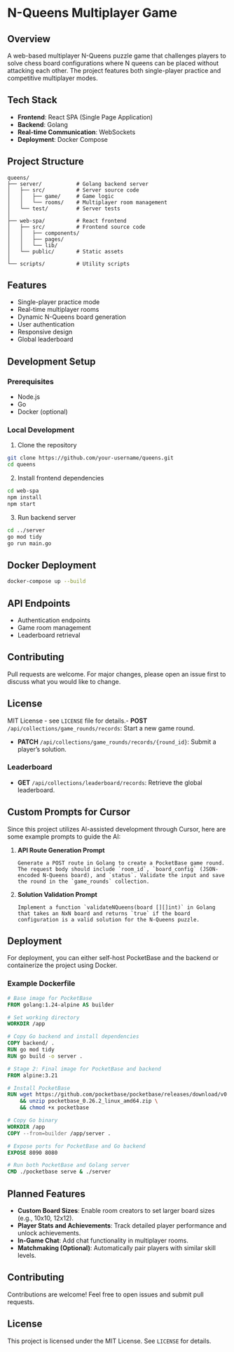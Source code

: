 # N-Queens Multiplayer Game

## Overview

A web-based multiplayer N-Queens puzzle game that challenges players to solve chess board configurations where N queens can be placed without attacking each other. The project features both single-player practice and competitive multiplayer modes.

## Tech Stack

- **Frontend**: React SPA (Single Page Application)
- **Backend**: Golang
- **Real-time Communication**: WebSockets
- **Deployment**: Docker Compose

## Project Structure

```
queens/
├── server/           # Golang backend server
│   ├── src/          # Server source code
│   │   ├── game/     # Game logic
│   │   └── rooms/    # Multiplayer room management
│   └── test/         # Server tests
│
├── web-spa/          # React frontend
│   ├── src/          # Frontend source code
│   │   ├── components/
│   │   ├── pages/
│   │   └── lib/
│   └── public/       # Static assets
│
└── scripts/          # Utility scripts
```

## Features

- Single-player practice mode
- Real-time multiplayer rooms
- Dynamic N-Queens board generation
- User authentication
- Responsive design
- Global leaderboard

## Development Setup

### Prerequisites

- Node.js
- Go
- Docker (optional)

### Local Development

1. Clone the repository

```bash
git clone https://github.com/your-username/queens.git
cd queens
```

2. Install frontend dependencies

```bash
cd web-spa
npm install
npm start
```

3. Run backend server

```bash
cd ../server
go mod tidy
go run main.go
```

## Docker Deployment

```bash
docker-compose up --build
```

## API Endpoints

- Authentication endpoints
- Game room management
- Leaderboard retrieval

## Contributing

Pull requests are welcome. For major changes, please open an issue first to discuss what you would like to change.

## License

MIT License - see `LICENSE` file for details.- **POST** `/api/collections/game_rounds/records`: Start a new game round.

- **PATCH** `/api/collections/game_rounds/records/{round_id}`: Submit a player’s solution.

### Leaderboard

- **GET** `/api/collections/leaderboard/records`: Retrieve the global leaderboard.

## Custom Prompts for Cursor

Since this project utilizes AI-assisted development through Cursor, here are some example prompts to guide the AI:

1. **API Route Generation Prompt**

   ```
   Generate a POST route in Golang to create a PocketBase game round. The request body should include `room_id`, `board_config` (JSON-encoded N-Queens board), and `status`. Validate the input and save the round in the `game_rounds` collection.
   ```

2. **Solution Validation Prompt**
   ```
   Implement a function `validateNQueens(board [][]int)` in Golang that takes an NxN board and returns `true` if the board configuration is a valid solution for the N-Queens puzzle.
   ```

## Deployment

For deployment, you can either self-host PocketBase and the backend or containerize the project using Docker.

### Example Dockerfile

```dockerfile
# Base image for PocketBase
FROM golang:1.24-alpine AS builder

# Set working directory
WORKDIR /app

# Copy Go backend and install dependencies
COPY backend/ .
RUN go mod tidy
RUN go build -o server .

# Stage 2: Final image for PocketBase and backend
FROM alpine:3.21

# Install PocketBase
RUN wget https://github.com/pocketbase/pocketbase/releases/download/v0.26.2/pocketbase_0.26.2_linux_amd64.zip \
    && unzip pocketbase_0.26.2_linux_amd64.zip \
    && chmod +x pocketbase

# Copy Go binary
WORKDIR /app
COPY --from=builder /app/server .

# Expose ports for PocketBase and Go backend
EXPOSE 8090 8080

# Run both PocketBase and Golang server
CMD ./pocketbase serve & ./server
```

## Planned Features

- **Custom Board Sizes**: Enable room creators to set larger board sizes (e.g., 10x10, 12x12).
- **Player Stats and Achievements**: Track detailed player performance and unlock achievements.
- **In-Game Chat**: Add chat functionality in multiplayer rooms.
- **Matchmaking (Optional)**: Automatically pair players with similar skill levels.

## Contributing

Contributions are welcome! Feel free to open issues and submit pull requests.

## License

This project is licensed under the MIT License. See `LICENSE` for details.

